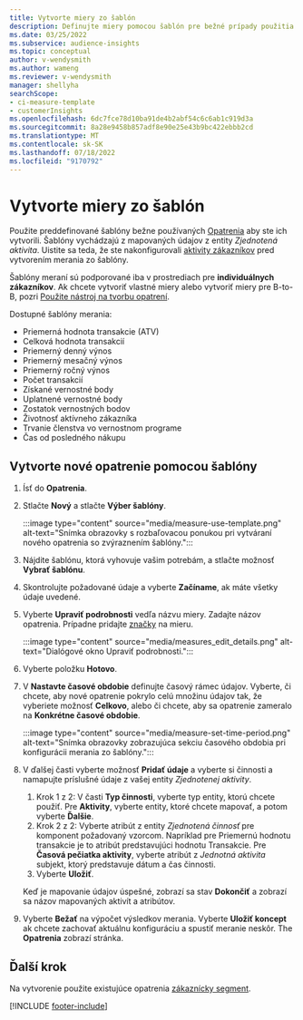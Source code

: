 ```yaml
---
title: Vytvorte miery zo šablón
description: Definujte miery pomocou šablón pre bežné prípady použitia.
ms.date: 03/25/2022
ms.subservice: audience-insights
ms.topic: conceptual
author: v-wendysmith
ms.author: wameng
ms.reviewer: v-wendysmith
manager: shellyha
searchScope:
- ci-measure-template
- customerInsights
ms.openlocfilehash: 6dc7fce78d10ba91de4b2abf54c6c6ab1c919d3a
ms.sourcegitcommit: 8a28e9458b857adf8e90e25e43b9bc422ebbb2cd
ms.translationtype: MT
ms.contentlocale: sk-SK
ms.lasthandoff: 07/18/2022
ms.locfileid: "9170792"
---
```

# <a name="create-measures-from-templates"></a>Vytvorte miery zo šablón

Použite preddefinované šablóny bežne používaných [Opatrenia](measures.md) aby ste ich vytvorili. Šablóny vychádzajú z mapovaných údajov z entity *Zjednotená aktivita*. Uistite sa teda, že ste nakonfigurovali [aktivity zákazníkov](activities.md) pred vytvorením merania zo šablóny.

Šablóny meraní sú podporované iba v prostrediach pre **individuálnych zákazníkov**. Ak chcete vytvoriť vlastné miery alebo vytvoriť miery pre B-to-B, pozri [Použite nástroj na tvorbu opatrení](measure-builder.md).

Dostupné šablóny merania:
- Priemerná hodnota transakcie (ATV)
- Celková hodnota transakcií
- Priemerný denný výnos
- Priemerný mesačný výnos
- Priemerný ročný výnos
- Počet transakcií
- Získané vernostné body
- Uplatnené vernostné body
- Zostatok vernostných bodov
- Životnosť aktívneho zákazníka
- Trvanie členstva vo vernostnom programe
- Čas od posledného nákupu

## <a name="build-a-new-measure-using-a-template"></a>Vytvorte nové opatrenie pomocou šablóny

1. Ísť do **Opatrenia**.

1. Stlačte **Nový** a stlačte **Výber šablóny**.

   :::image type="content" source="media/measure-use-template.png" alt-text="Snímka obrazovky s rozbaľovacou ponukou pri vytváraní nového opatrenia so zvýraznením šablóny.":::

1. Nájdite šablónu, ktorá vyhovuje vašim potrebám, a stlačte možnosť **Vybrať šablónu**.

1. Skontrolujte požadované údaje a vyberte **Začíname**, ak máte všetky údaje uvedené.

1. Vyberte **Upraviť podrobnosti** vedľa názvu miery. Zadajte názov opatrenia. Prípadne pridajte [značky](work-with-tags-columns.md#manage-tags) na mieru.

   :::image type="content" source="media/measures_edit_details.png" alt-text="Dialógové okno Upraviť podrobnosti.":::

1. Vyberte položku **Hotovo**.

1. V **Nastavte časové obdobie** definujte časový rámec údajov. Vyberte, či chcete, aby nové opatrenie pokrylo celú množinu údajov tak, že vyberiete možnosť **Celkovo**, alebo či chcete, aby sa opatrenie zameralo na **Konkrétne časové obdobie**.

   :::image type="content" source="media/measure-set-time-period.png" alt-text="Snímka obrazovky zobrazujúca sekciu časového obdobia pri konfigurácii merania zo šablóny.":::

1. V ďalšej časti vyberte možnosť **Pridať údaje** a vyberte si činnosti a namapujte príslušné údaje z vašej entity *Zjednotenej aktivity*.

    1. Krok 1 z 2: V časti **Typ činnosti**, vyberte typ entity, ktorú chcete použiť. Pre **Aktivity**, vyberte entity, ktoré chcete mapovať, a potom vyberte **Ďalšie**.
    1. Krok 2 z 2: Vyberte atribút z entity *Zjednotená činnosť* pre komponent požadovaný vzorcom. Napríklad pre Priemernú hodnotu transakcie je to atribút predstavujúci hodnotu Transakcie. Pre **Časová pečiatka aktivity**, vyberte atribút z *Jednotná aktivita* subjekt, ktorý predstavuje dátum a čas činnosti.
    1. Vyberte **Uložiť**.

    Keď je mapovanie údajov úspešné, zobrazí sa stav **Dokončiť** a zobrazí sa názov mapovaných aktivít a atribútov.

1. Vyberte **Bežať** na výpočet výsledkov merania. Vyberte **Uložiť koncept** ak chcete zachovať aktuálnu konfiguráciu a spustiť meranie neskôr. The **Opatrenia** zobrazí stránka.

## <a name="next-step"></a>Ďalší krok

Na vytvorenie použite existujúce opatrenia [zákaznícky segment](segments.md).

[!INCLUDE [footer-include](includes/footer-banner.md)]
